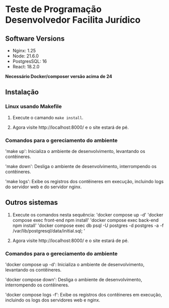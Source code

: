 # Teste de Programação Desenvolvedor Facilita Jurídico

## Software Versions
- Nginx: 1.25
- Node: 21.6.0
- PostgresSQL: 16
- React: 18.2.0

**Necessário Docker/composer versão acima de 24**

## Instalação

### Linux usando Makefile
1. Execute o camando `make install`.

2. Agora visite http://localhost:8000/ e o site estará de pé.

### Comandos para o gereciamento do ambiente

'make up': Inicializa o ambiente de desenvolvimento, levantando os contêineres.

'make down': Desliga o ambiente de desenvolvimento, interrompendo os contêineres.

'make logs': Exibe os registros dos contêineres em execução, incluindo logs do servidor web e do servidor nginx.

## Outros sistemas
1. Execute os comandos nesta sequência:
'docker compose up -d'
'docker compose exec front-end npm install'
'docker compose exec back-end npm install'
'docker compose exec db psql -U postgres -d postgres -a -f /var/lib/postgresql/data/initial.sql; \'

2. Agora visite http://localhost:8000/ e o site estará de pé.

### Comandos para o gereciamento do ambiente

'docker compose up -d': Inicializa o ambiente de desenvolvimento, levantando os contêineres.

'docker compose down': Desliga o ambiente de desenvolvimento, interrompendo os contêineres.

'docker compose logs -f': Exibe os registros dos contêineres em execução, incluindo os logs dos servidores web e nginx.